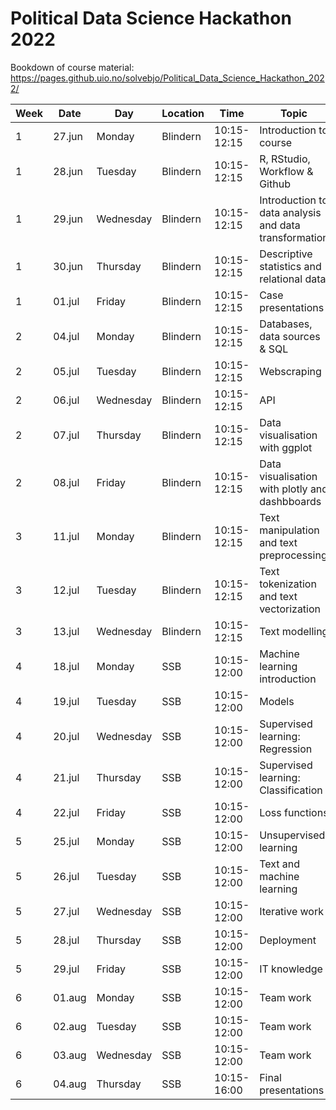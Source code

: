 # Political Data Science Hackathon 2022

Bookdown of course material: https://pages.github.uio.no/solvebjo/Political_Data_Science_Hackathon_2022/ 

| Week | Date   | Day       | Location | Time        | Topic                                                   |
|------|--------|-----------|----------|-------------|---------------------------------------------------------|
| 1    | 27.jun | Monday    | Blindern | 10:15-12:15 | Introduction to course                                  |
| 1    | 28.jun | Tuesday   | Blindern | 10:15-12:15 | R, RStudio, Workflow & Github                           |
| 1    | 29.jun | Wednesday | Blindern | 10:15-12:15 | Introduction to data analysis and   data transformation |
| 1    | 30.jun | Thursday  | Blindern | 10:15-12:15 | Descriptive statistics and relational data              |
| 1    | 01.jul | Friday    | Blindern | 10:15-12:15 | Case presentations                                      |
| 2    | 04.jul | Monday    | Blindern | 10:15-12:15 | Databases, data sources & SQL                           |
| 2    | 05.jul | Tuesday   | Blindern | 10:15-12:15 | Webscraping                                             |
| 2    | 06.jul | Wednesday | Blindern | 10:15-12:15 | API                                                     |
| 2    | 07.jul | Thursday  | Blindern | 10:15-12:15 | Data visualisation with ggplot                          |
| 2    | 08.jul | Friday    | Blindern | 10:15-12:15 | Data visualisation with plotly and dashbboards          |
| 3    | 11.jul | Monday    | Blindern | 10:15-12:15 | Text manipulation and text preprocessing                |
| 3    | 12.jul | Tuesday   | Blindern | 10:15-12:15 | Text tokenization and text vectorization                |
| 3    | 13.jul | Wednesday | Blindern | 10:15-12:15 | Text modelling                                          |
| 4    | 18.jul | Monday    | SSB      | 10:15-12:00 | Machine learning introduction                           |
| 4    | 19.jul | Tuesday   | SSB      | 10:15-12:00 | Models                                                  |
| 4    | 20.jul | Wednesday | SSB      | 10:15-12:00 | Supervised learning: Regression                         |
| 4    | 21.jul | Thursday  | SSB      | 10:15-12:00 | Supervised learning:   Classification                   |
| 4    | 22.jul | Friday    | SSB      | 10:15-12:00 | Loss functions                                          |
| 5    | 25.jul | Monday    | SSB      | 10:15-12:00 | Unsupervised learning                                   |
| 5    | 26.jul | Tuesday   | SSB      | 10:15-12:00 | Text and machine learning                               |
| 5    | 27.jul | Wednesday | SSB      | 10:15-12:00 | Iterative work                                          |
| 5    | 28.jul | Thursday  | SSB      | 10:15-12:00 | Deployment                                              |
| 5    | 29.jul | Friday    | SSB      | 10:15-12:00 | IT knowledge                                            |
| 6    | 01.aug | Monday    | SSB      | 10:15-12:00 | Team work                                               |
| 6    | 02.aug | Tuesday   | SSB      | 10:15-12:00 | Team work                                               |
| 6    | 03.aug | Wednesday | SSB      | 10:15-12:00 | Team work                                               |
| 6    | 04.aug | Thursday  | SSB      | 10:15-16:00 | Final presentations                                     |
